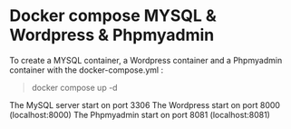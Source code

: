 # Docker compose MYSQL & Wordpress & Phpmyadmin

To create a MYSQL container, a Wordpress container and a Phpmyadmin container with the docker-compose.yml :

> docker compose up -d

The MySQL server start on port 3306
The Wordpress start on port 8000 (localhost:8000)
The Phpmyadmin start on port 8081 (localhost:8081)

